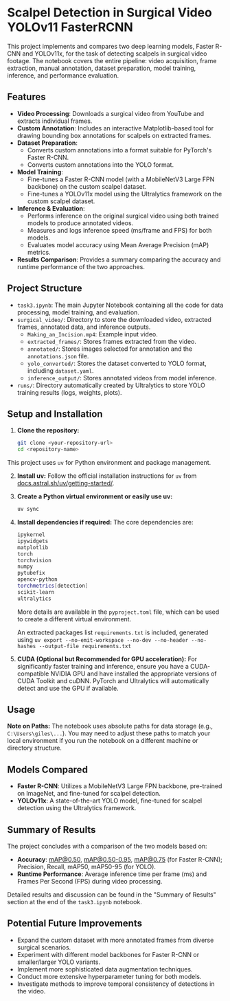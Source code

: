 # Scalpel Detection in Surgical Video YOLOv11 FasterRCNN

This project implements and compares two deep learning models, Faster R-CNN and YOLOv11x, for the task of detecting scalpels in surgical video footage. The notebook covers the entire pipeline: video acquisition, frame extraction, manual annotation, dataset preparation, model training, inference, and performance evaluation.

## Features

* **Video Processing**: Downloads a surgical video from YouTube and extracts individual frames.
* **Custom Annotation**: Includes an interactive Matplotlib-based tool for drawing bounding box annotations for scalpels on extracted frames.
* **Dataset Preparation**:
  * Converts custom annotations into a format suitable for PyTorch's Faster R-CNN.
  * Converts custom annotations into the YOLO format.
* **Model Training**:
  * Fine-tunes a Faster R-CNN model (with a MobileNetV3 Large FPN backbone) on the custom scalpel dataset.
  * Fine-tunes a YOLOv11x model using the Ultralytics framework on the custom scalpel dataset.
* **Inference & Evaluation**:
  * Performs inference on the original surgical video using both trained models to produce annotated videos.
  * Measures and logs inference speed (ms/frame and FPS) for both models.
  * Evaluates model accuracy using Mean Average Precision (mAP) metrics.
* **Results Comparison**: Provides a summary comparing the accuracy and runtime performance of the two approaches.

## Project Structure

* `task3.ipynb`: The main Jupyter Notebook containing all the code for data processing, model training, and evaluation.
* `surgical_video/`: Directory to store the downloaded video, extracted frames, annotated data, and inference outputs.
  * `Making_an_Incision.mp4`: Example input video.
  * `extracted_frames/`: Stores frames extracted from the video.
  * `annotated/`: Stores images selected for annotation and the `annotations.json` file.
  * `yolo_converted/`: Stores the dataset converted to YOLO format, including `dataset.yaml`.
  * `inference_output/`: Stores annotated videos from model inference.
* `runs/`: Directory automatically created by Ultralytics to store YOLO training results (logs, weights, plots).

## Setup and Installation

1. **Clone the repository:**

    ```bash
    git clone <your-repository-url>
    cd <repository-name>
    ```

This project uses `uv` for Python environment and package management.

2. **Install uv:**
    Follow the official installation instructions for `uv` from [docs.astral.sh/uv/getting-started/](https://docs.astral.sh/uv/getting-started/installation/).

3. **Create a Python virtual environment or easily use uv:**

    ```bash
    uv sync
    ```

4. **Install dependencies if required:**
    The core dependencies are:

    ```bash
    ipykernel
    ipywidgets
    matplotlib
    torch
    torchvision
    numpy
    pytubefix
    opencv-python
    torchmetrics[detection]
    scikit-learn
    ultralytics
    ```

    More details are available in the `pyproject.toml` file, which can be used to create a different virtual environment.

    An extracted packages list `requirements.txt` is included, generated using `uv export --no-emit-workspace --no-dev --no-header --no-hashes --output-file requirements.txt`

5. **CUDA (Optional but Recommended for GPU acceleration):**
    For significantly faster training and inference, ensure you have a CUDA-compatible NVIDIA GPU and have installed the appropriate versions of CUDA Toolkit and cuDNN. PyTorch and Ultralytics will automatically detect and use the GPU if available.

## Usage

**Note on Paths:** The notebook uses absolute paths for data storage (e.g., `C:\Users\giles\...`). You may need to adjust these paths to match your local environment if you run the notebook on a different machine or directory structure.

## Models Compared

* **Faster R-CNN**: Utilizes a MobileNetV3 Large FPN backbone, pre-trained on ImageNet, and fine-tuned for scalpel detection.
* **YOLOv11x**: A state-of-the-art YOLO model, fine-tuned for scalpel detection using the Ultralytics framework.

## Summary of Results

The project concludes with a comparison of the two models based on:

* **Accuracy**: mAP@0.50, mAP@0.50-0.95, mAP@0.75 (for Faster R-CNN); Precision, Recall, mAP50, mAP50-95 (for YOLO).
* **Runtime Performance**: Average inference time per frame (ms) and Frames Per Second (FPS) during video processing.

Detailed results and discussion can be found in the "Summary of Results" section at the end of the `task3.ipynb` notebook.

## Potential Future Improvements

* Expand the custom dataset with more annotated frames from diverse surgical scenarios.
* Experiment with different model backbones for Faster R-CNN or smaller/larger YOLO variants.
* Implement more sophisticated data augmentation techniques.
* Conduct more extensive hyperparameter tuning for both models.
* Investigate methods to improve temporal consistency of detections in the video.
